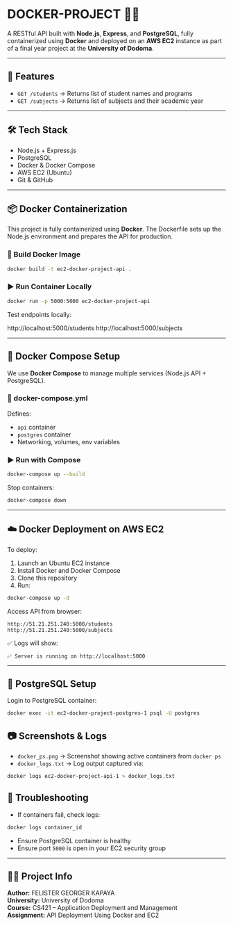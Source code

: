 # DOCKER-PROJECT 🐳🚀

A RESTful API built with **Node.js**, **Express**, and **PostgreSQL**, fully containerized using **Docker** and deployed on an **AWS EC2** instance as part of a final year project at the **University of Dodoma**.

---

## 🔧 Features

- `GET /students` → Returns list of student names and programs
- `GET /subjects` → Returns list of subjects and their academic year

---

## 🛠️ Tech Stack

- Node.js + Express.js
- PostgreSQL
- Docker & Docker Compose
- AWS EC2 (Ubuntu)
- Git & GitHub

---

## 📦 Docker Containerization

This project is fully containerized using **Docker**. The Dockerfile sets up the Node.js environment and prepares the API for production.

### 🔧 Build Docker Image

```bash
docker build -t ec2-docker-project-api .
```

### ▶️ Run Container Locally

```bash
docker run -p 5000:5000 ec2-docker-project-api
```

Test endpoints locally:

http://localhost:5000/students
http://localhost:5000/subjects

---

## 🧩 Docker Compose Setup

We use **Docker Compose** to manage multiple services (Node.js API + PostgreSQL).

### 📄 docker-compose.yml

Defines:

- `api` container
- `postgres` container
- Networking, volumes, env variables

### ▶️ Run with Compose

```bash
docker-compose up --build
```

Stop containers:

```bash
docker-compose down
```

---

## ☁️ Docker Deployment on AWS EC2

To deploy:

1. Launch an Ubuntu EC2 instance
2. Install Docker and Docker Compose
3. Clone this repository
4. Run:

```bash
docker-compose up -d
```

Access API from browser:

```http
http://51.21.251.240:5000/students
http://51.21.251.240:5000/subjects
```

✅ Logs will show:

```
✅ Server is running on http://localhost:5000
```

---

## 🐘 PostgreSQL Setup

Login to PostgreSQL container:

```bash
docker exec -it ec2-docker-project-postgres-1 psql -U postgres
```

## 📷 Screenshots & Logs

- `docker_ps.png` → Screenshot showing active containers from `docker ps`
- `docker_logs.txt` → Log output captured via:

```bash
docker logs ec2-docker-project-api-1 > docker_logs.txt
```

## 🧯 Troubleshooting

- If containers fail, check logs:

```bash
docker logs container_id
```

- Ensure PostgreSQL container is healthy
- Ensure port `5000` is open in your EC2 security group

---

## 👨‍🎓 Project Info

**Author:** FELISTER GEORGER KAPAYA  
**University:** University of Dodoma  
**Course:** CS421 – Application Deployment and Management  
**Assignment:** API Deployment Using Docker and EC2
